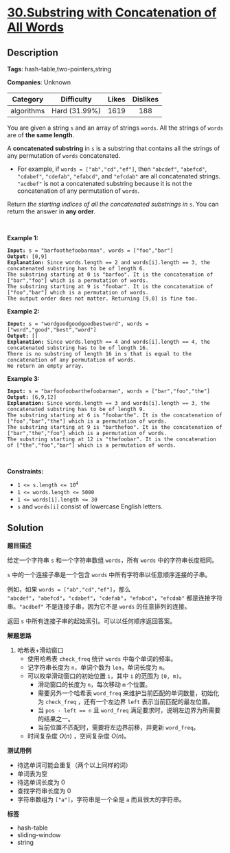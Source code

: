 # [30.Substring with Concatenation of All Words](https://leetcode.com/problems/substring-with-concatenation-of-all-words/description/)

## Description

**Tags**: hash-table,two-pointers,string

**Companies**: Unknown

|  Category  |  Difficulty   | Likes | Dislikes |
| :--------: | :-----------: | :---: | :------: |
| algorithms | Hard (31.99%) | 1619  |   188    |

<p>You are given a string <code>s</code> and an array of strings <code>words</code>. All the strings of <code>words</code> are of <strong>the same length</strong>.</p>
<p>A <strong>concatenated substring</strong> in <code>s</code> is a substring that contains all the strings of any permutation of <code>words</code> concatenated.</p>
<ul>
  <li>For example, if <code>words = [&quot;ab&quot;,&quot;cd&quot;,&quot;ef&quot;]</code>, then <code>&quot;abcdef&quot;</code>, <code>&quot;abefcd&quot;</code>, <code>&quot;cdabef&quot;</code>, <code>&quot;cdefab&quot;</code>, <code>&quot;efabcd&quot;</code>, and <code>&quot;efcdab&quot;</code> are all concatenated strings. <code>&quot;acdbef&quot;</code> is not a concatenated substring because it is not the concatenation of any permutation of <code>words</code>.</li>
</ul>
<p>Return <em>the starting indices of all the concatenated substrings in </em><code>s</code>. You can return the answer in <strong>any order</strong>.</p>
<p>&nbsp;</p>
<p><strong class="example">Example 1:</strong></p>
<pre><code><strong>Input:</strong> s = &quot;barfoothefoobarman&quot;, words = [&quot;foo&quot;,&quot;bar&quot;]
<strong>Output:</strong> [0,9]
<strong>Explanation:</strong> Since words.length == 2 and words[i].length == 3, the concatenated substring has to be of length 6.
The substring starting at 0 is &quot;barfoo&quot;. It is the concatenation of [&quot;bar&quot;,&quot;foo&quot;] which is a permutation of words.
The substring starting at 9 is &quot;foobar&quot;. It is the concatenation of [&quot;foo&quot;,&quot;bar&quot;] which is a permutation of words.
The output order does not matter. Returning [9,0] is fine too.</code></pre>
<p><strong class="example">Example 2:</strong></p>
<pre><code><strong>Input:</strong> s = &quot;wordgoodgoodgoodbestword&quot;, words = [&quot;word&quot;,&quot;good&quot;,&quot;best&quot;,&quot;word&quot;]
<strong>Output:</strong> []
<strong>Explanation:</strong> Since words.length == 4 and words[i].length == 4, the concatenated substring has to be of length 16.
There is no substring of length 16 in s that is equal to the concatenation of any permutation of words.
We return an empty array.</code></pre>
<p><strong class="example">Example 3:</strong></p>
<pre><code><strong>Input:</strong> s = &quot;barfoofoobarthefoobarman&quot;, words = [&quot;bar&quot;,&quot;foo&quot;,&quot;the&quot;]
<strong>Output:</strong> [6,9,12]
<strong>Explanation:</strong> Since words.length == 3 and words[i].length == 3, the concatenated substring has to be of length 9.
The substring starting at 6 is &quot;foobarthe&quot;. It is the concatenation of [&quot;foo&quot;,&quot;bar&quot;,&quot;the&quot;] which is a permutation of words.
The substring starting at 9 is &quot;barthefoo&quot;. It is the concatenation of [&quot;bar&quot;,&quot;the&quot;,&quot;foo&quot;] which is a permutation of words.
The substring starting at 12 is &quot;thefoobar&quot;. It is the concatenation of [&quot;the&quot;,&quot;foo&quot;,&quot;bar&quot;] which is a permutation of words.</code></pre>
<p>&nbsp;</p>
<p><strong>Constraints:</strong></p>
<ul>
  <li><code>1 &lt;= s.length &lt;= 10<sup>4</sup></code></li>
  <li><code>1 &lt;= words.length &lt;= 5000</code></li>
  <li><code>1 &lt;= words[i].length &lt;= 30</code></li>
  <li><code>s</code> and <code>words[i]</code> consist of lowercase English letters.</li>
</ul>

## Solution

**题目描述**

给定一个字符串 `s` 和一个字符串数组 `words`，所有 `words` 中的字符串长度相同。

`s` 中的一个连接子串是一个包含 `words` 中所有字符串以任意顺序连接的子串。

例如，如果 `words = ["ab","cd","ef"]`，那么 `"abcdef"`，`"abefcd"`，`"cdabef"`，`"cdefab"`，`"efabcd"`，`"efcdab"` 都是连接字符串。`"acdbef"` 不是连接子串，因为它不是 `words` 的任意排列的连接。

返回 `s` 中所有连接子串的起始索引。可以以任何顺序返回答案。

**解题思路**

1. 哈希表+滑动窗口
   - 使用哈希表 `check_freq` 统计 `words` 中每个单词的频率。
   - 记字符串长度为 `n`，单词个数为 `len`，单词长度为 `m`。
   - 可以枚举滑动窗口的初始位置 `i`，其中 `i` 的范围为 `[0, m)`。
     - 滑动窗口的长度为 `n`，每次移动 `m` 个位置。
     - 需要另外一个哈希表 `word_freq` 来维护当前匹配的单词数量，初始化为 `check_freq` ，还有一个左边界 `left` 表示当前匹配的最左位置。
     - 当 `pos - left == n` 且 `word_freq` 满足要求时，说明左边界为所需要的结果之一。
     - 当前位置不匹配时，需要将左边界前移，并更新 `word_freq`。
   - 时间复杂度 $O(n)$ ，空间复杂度 $O(n)$。

**测试用例**

- 待选单词可能会重复（两个以上同样的词）
- 单词表为空
- 待选单词长度为 0
- 查找字符串长度为 0
- 字符串数组为 `["a"]`，字符串是一个全是 `a` 而且很大的字符串。

**标签**

- hash-table
- sliding-window
- string
